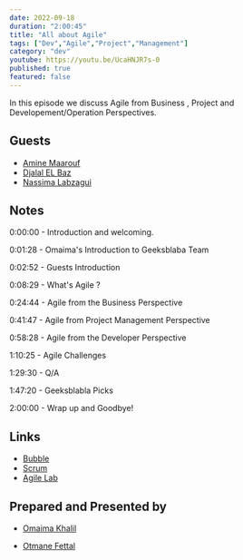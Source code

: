 ```yaml
---
date: 2022-09-18
duration: "2:00:45"
title: "All about Agile"
tags: ["Dev","Agile","Project","Management"]
category: "dev"
youtube: https://youtu.be/UcaHNJR7s-0
published: true
featured: false
---
```

In this episode we discuss Agile from Business , Project and Developement/Operation Perspectives.

## Guests

- [Amine Maarouf](https://twitter.com/a_maaarouf)
- [Djalal EL Baz](https://twitter.com/enlamp)
- [Nassima Labzagui](https://www.linkedin.com/in/nassima-labzagui-m-eng-40b22615a)

## Notes

0:00:00 - Introduction and welcoming.

0:01:28 - Omaima's Introduction to Geeksblaba Team

0:02:52 - Guests Introduction

0:08:29 - What's Agile ?

0:24:44 - Agile from the Business Perspective

0:41:47 - Agile from Project Management Perspective

0:58:28 - Agile from the Developer Perspective

1:10:25 - Agile Challenges

1:29:30 - Q/A

1:47:20 - Geeksblabla Picks

2:00:00 - Wrap up and Goodbye!

## Links

- [Bubble](https://bubble.io)
- [Scrum](https://​scrum.org)
- [Agile Lab](https://agilelab.de/blog)

## Prepared and Presented by

- [Omaima Khalil](https://twitter.com/BadQuinn3)

- [Otmane Fettal](https://twitter.com/ofettal)
